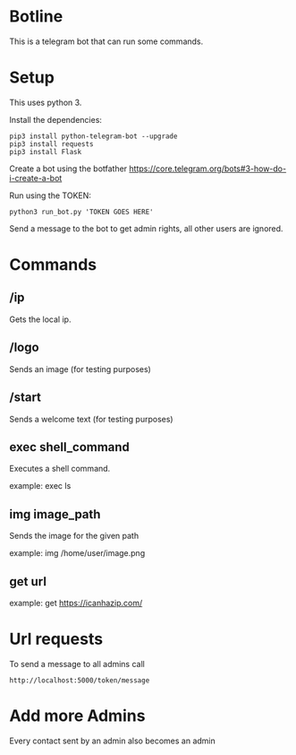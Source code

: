 # Botline

This is a telegram bot that can run some commands.

# Setup

This uses python 3.

Install the dependencies:

```
pip3 install python-telegram-bot --upgrade
pip3 install requests
pip3 install Flask
```

Create a bot using the botfather https://core.telegram.org/bots#3-how-do-i-create-a-bot

Run using the TOKEN:

```
python3 run_bot.py 'TOKEN GOES HERE'
```

Send a message to the bot to get admin rights, all other users are ignored.

# Commands

## /ip

Gets the local ip.

## /logo

Sends an image (for testing purposes)

## /start

Sends a welcome text (for testing purposes)


## exec shell_command

Executes a shell command. 

example: exec ls

## img image_path

Sends the image for the given path

example: img /home/user/image.png

## get url 

example: get https://icanhazip.com/

# Url requests

To send a message to all admins call
```
http://localhost:5000/token/message
```

# Add more Admins

Every contact sent by an admin also becomes an admin
